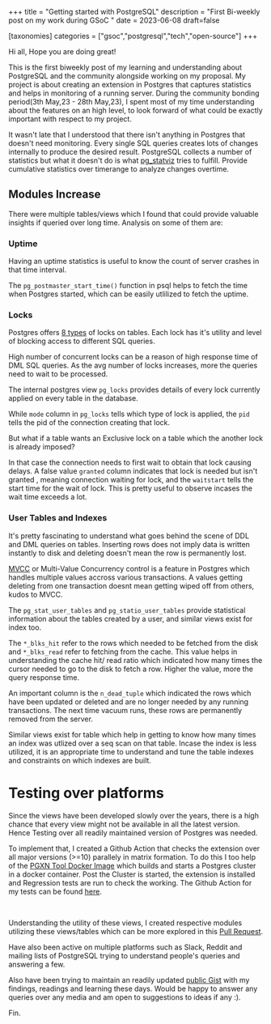 +++
title = "Getting started with PostgreSQL"
description = "First Bi-weekly post on my work during GSoC "
date = 2023-06-08
draft=false

[taxonomies]
categories = ["gsoc","postgresql","tech","open-source"]
+++

Hi all, Hope you are doing great!

This is the first biweekly post of my learning and understanding about PostgreSQL and the community alongside working on my proposal. My project is about creating an extension in Postgres that captures statistics and helps in monitoring of a running server.
During the community bonding period(3th May,23 - 28th May,23), I spent most of my time understanding about the features on an high level, to look forward of what could be exactly important with respect to my project.

It wasn't late that I understood that there isn't anything in Postgres that doesn't need monitoring. Every single SQL queries creates lots of changes internally to produce the desired result. PostgreSQL collects a number of statistics but what it doesn't do is what [pg_statviz](https://github.com/vyruss/pg_statviz) tries to fulfill. Provide cumulative statistics over timerange to analyze changes overtime.

## Modules Increase

There were multiple tables/views which I found that could provide valuable insights if queried over long time. Analysis on some of them are:

### Uptime

Having an uptime statistics is useful to know the count of server crashes in that time interval. 

The `pg_postmaster_start_time()` function in psql helps to fetch the time when Postgres started, which can be easily utlilized to fetch the uptime.

### Locks

Postgres offers [8 types](https://www.postgresql.org/docs/current/explicit-locking.html#:~:text=Table%2DLevel%20Lock%20Modes) of locks on tables. Each lock has it's utility and level of blocking access to different SQL queries. 

High number of concurrent locks can be a reason of high response time of DML SQL queries. As the avg number of locks increases, more the queries need to wait to be processed. 

The internal postgres view `pg_locks` provides details of every lock currently applied on every table in the database.

While `mode` column in `pg_locks` tells which type of lock is applied, the `pid` tells the pid of the connection creating that lock.

But what if a table wants an Exclusive lock on a table which the another lock is already imposed?

In that case the connection needs to first wait to obtain that lock causing delays. A false value `granted` column indicates that lock is needed but isn't granted , meaning connection waiting for lock, and the `waitstart` tells the start time for the wait of lock. This is pretty useful to observe incases the wait time exceeds a lot.


### User Tables and Indexes

It's pretty fascinating to understand what goes behind the scene of DDL and DML queries on tables. Inserting rows does not imply data is written instantly to disk and deleting doesn't mean the row is permanently lost. 

[MVCC](https://www.postgresql.org/docs/current/mvcc.html) or Multi-Value Concurrency control is a feature in Postgres which handles multiple values accross various transactions. A values getting deleting from one transaction doesnt mean getting wiped off from others, kudos to MVCC. 

The `pg_stat_user_tables` and `pg_statio_user_tables` provide statistical information about the tables created by a user, and similar views exist for index too.

The `*_blks_hit` refer to the rows which needed to be fetched from the disk and `*_blks_read` refer to fetching from the cache. This value helps in understanding the cache hit/ read ratio which indicated how many times the cursor needed to go to the disk to fetch a row. Higher the value, more the query response time.

An important column is the `n_dead_tuple` which indicated the rows which have been updated or deleted and are no longer needed by any running transactions. The next time vacuum runs, these rows are permanently removed from the server.

Similar views exist for table which help in getting to know how many times an index was utlized over a seq scan on that table. Incase the index is less utilized, it is an appropriate time to understand and tune the table indexes and constraints on which indexes are built. 

# Testing over platforms

Since the views have been developed slowly over the years, there is a high chance that every view might not be available in all the latest version. Hence Testing over all readily maintained version of Postgres was needed.

To implement that, I created a Github Action that checks the extension over all major versions (>=10) parallely in matrix formation. 
To do this I too help of the [PGXN Tool Docker Image](https://hub.docker.com/r/pgxn/pgxn-tools) which builds and starts a Postgres cluster in a docker container. 
Post the Cluster is started, the extension is installed and Regression tests are run to check the working. The Github Action for my tests can be found [here](https://github.com/rajivharlalka/pg_statviz/blob/master/.github/workflows/main.yml).

<br/>


Understanding the utility of these views, I created respective modules utilizing these views/tables which can be more explored in this [Pull Request](https://github.com/vyruss/pg_statviz/pull/6).

Have also been active on multiple platforms such as Slack, Reddit and mailing lists of PostgreSQL trying to understand people's queries and answering a few. 

Also have been trying to maintain an readily updated [public Gist](https://gist.github.com/rajivharlalka/f9a54c95eeafeef58734e2006f957fed) with my findings, readings and learning these days. Would be happy to answer any queries over any media and am open to suggestions to ideas if any :). 

Fin.